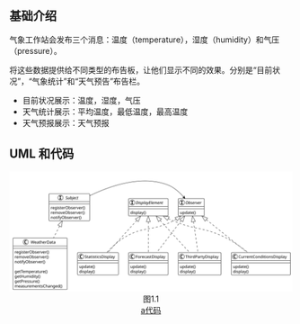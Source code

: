 ## 基础介绍

气象工作站会发布三个消息：温度（temperature），湿度（humidity）和气压（pressure）。

将这些数据提供给不同类型的布告板，让他们显示不同的效果。分别是“目前状况”，“气象统计”和“天气预告”布告栏。

- 目前状况展示：温度，湿度，气压
- 天气统计展示：平均温度，最低温度，最高温度
- 天气预报展示：天气预报

## UML 和代码

<div align="center"><img src="./a/uml.svg"></div>
<div align="center">图1.1</div>
<div align="center"><a href="./a">a代码</a></div>

